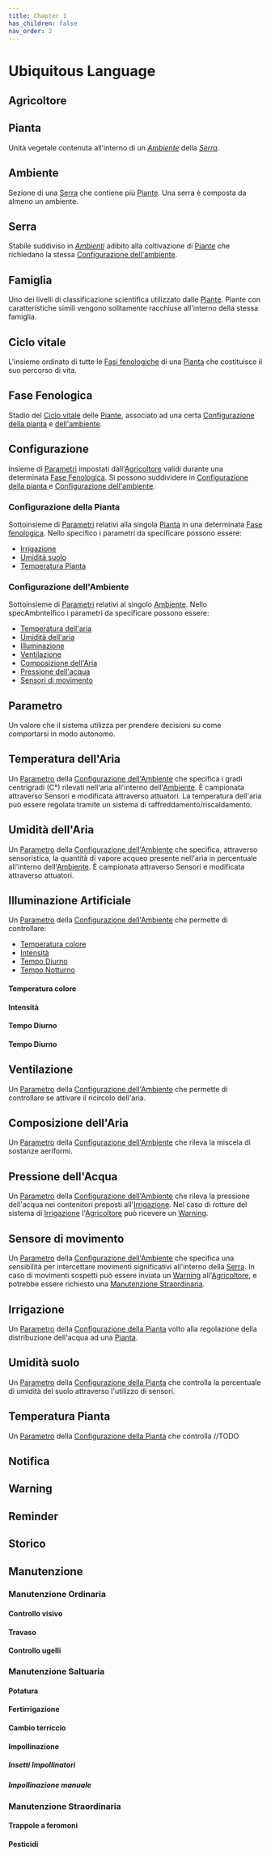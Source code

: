 ```yaml
---
title: Chapter 1
has_children: false
nav_order: 2
---
```


# Ubiquitous Language

## Agricoltore

## Pianta 
Unità vegetale contenuta all'interno di un _[Ambiente](#ambiente)_ della _[Serra](#serra)_.

## Ambiente
Sezione di una [Serra](#serra) che contiene più [Piante](#piante). Una serra è composta da almeno un ambiente.

## Serra
Stabile suddiviso in _[Ambienti](#ambiente)_ adibito alla coltivazione di [Piante](#pianta) che richiedano la stessa [Configurazione dell'ambiente](#configurazione-ambiente).

## Famiglia
Uno dei livelli di classificazione scientifica utilizzato dalle [Piante](#piante). Piante con caratteristiche simili vengono solitamente racchiuse all'interno della stessa famiglia.

## Ciclo vitale
L'insieme ordinato di tutte le [Fasi fenologiche]() di una [Pianta]() che costituisce il suo percorso di vita.

## Fase Fenologica
Stadio del [Ciclo vitale]() delle [Piante](), associato ad una certa [Configurazione della pianta]() e [dell'ambiente]().

## Configurazione
Insieme di [Parametri]() impostati dall'[Agricoltore]() validi durante una determinata [Fase Fenologica](). Si possono suddividere in [Configurazione della pianta ]() e [Configurazione dell'ambiente]().

### Configurazione della Pianta
Sottoinsieme di [Parametri]() relativi alla singola [Pianta]() in una determinata [Fase fenologica](). Nello specifico i parametri da specificare possono essere:

- [Irrigazione]()
- [Umidità suolo]()
- [Temperatura Pianta]()
  
### Configurazione dell'Ambiente
Sottoinsieme di [Parametri]() relativi al singolo [Ambiente](). Nello specAmbnteifico i parametri da specificare possono essere:

- [Temperatura dell'aria]()
- [Umidità dell'aria]()
- [Illuminazione]()
- [Ventilazione]()
- [Composizione dell'Aria]()
- [Pressione dell'acqua]()
- [Sensori di movimento]()

## Parametro 
Un valore che il sistema utilizza per prendere decisioni su come comportarsi in modo autonomo.

## Temperatura dell'Aria
Un [Parametro](#parametro) della [Configurazione dell'Ambiente]() che specifica i gradi centrigradi (C°) rilevati nell'aria all'interno dell'[Ambiente]().
È campionata attraverso Sensori e modificata attraverso attuatori.
La temperatura dell'aria può essere regolata tramite un sistema di raffreddamento/riscaldamento.

## Umidità dell'Aria
Un [Parametro](#parametro) della [Configurazione dell'Ambiente]() che specifica, attraverso sensoristica, la quantità di vapore acqueo presente nell'aria in percentuale all'interno dell'[Ambiente]().
È campionata attraverso Sensori e modificata attraverso attuatori.

## Illuminazione Artificiale
Un [Parametro](#parametro) della [Configurazione dell'Ambiente]() che permette di controllare:
- [Temperatura colore]()
- [Intensità]()
- [Tempo Diurno]()
- [Tempo Notturno]()
  
#### Temperatura colore

#### Intensità

#### Tempo Diurno

#### Tempo Diurno

## Ventilazione
Un [Parametro](#parametro) della [Configurazione dell'Ambiente]() che permette di controllare se attivare il ricircolo dell'aria.

## Composizione dell'Aria
Un [Parametro](#parametro) della [Configurazione dell'Ambiente]() che rileva la miscela di sostanze aeriformi. 

## Pressione dell'Acqua
Un [Parametro](#parametro) della [Configurazione dell'Ambiente]() che rileva la pressione dell'acqua nei contenitori preposti all'[Irrigazione]().
Nel caso di rotture del sistema di [Irrigazione]() l'[Agricoltore]() può ricevere un [Warning]().

## Sensore di movimento
Un [Parametro](#parametro) della [Configurazione dell'Ambiente]() che specifica una sensibilità per intercettare movimenti significativi all'interno della [Serra](). In caso di movimenti sospetti può essere inviata un [Warning]() all'[Agricoltore](), e potrebbe essere richiesto una [Manutenzione Straordinaria]().

## Irrigazione
Un [Parametro](#parametro) della [Configurazione della Pianta]() volto alla regolazione della distribuzione dell'acqua ad una [Pianta]().

## Umidità suolo
Un [Parametro](#parametro) della [Configurazione della Pianta]() che controlla la percentuale di umidità del suolo attraverso l'utilizzo di sensori.

## Temperatura Pianta
Un [Parametro](#parametro) della [Configurazione della Pianta]() che controlla //TODO

## Notifica

## Warning

## Reminder

## Storico


## Manutenzione

### Manutenzione Ordinaria

#### Controllo visivo

#### Travaso

#### Controllo ugelli

### Manutenzione Saltuaria 

#### Potatura

#### Fertirrigazione

#### Cambio terriccio

#### Impollinazione

##### Insetti Impollinatori
##### Impollinazione manuale

### Manutenzione Straordinaria

#### Trappole a feromoni

#### Pesticidi


